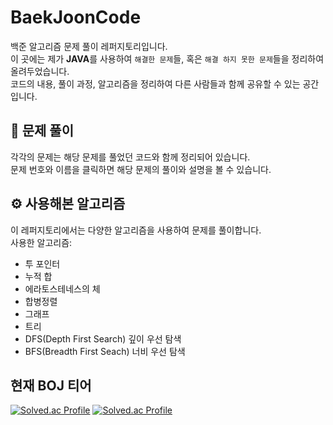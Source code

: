 # BaekJoonCode
백준 알고리즘 문제 풀이 레퍼지토리입니다.  
이 곳에는 제가 <strong>JAVA</strong>를 사용하여 ``해결한 문제``들, 혹은 ``해결 하지 못한 문제``들을 정리하여 올려두었습니다.  
코드의 내용, 풀이 과정, 알고리즘을 정리하여 다른 사람들과 함께 공유할 수 있는 공간입니다.  


## 📝 문제 풀이
각각의 문제는 해당 문제를 풀었던 코드와 함께 정리되어 있습니다.  
문제 번호와 이름을 클릭하면 해당 문제의 풀이와 설명을 볼 수 있습니다.  

## ⚙️ 사용해본 알고리즘

이 레퍼지토리에서는 다양한 알고리즘을 사용하여 문제를 풀이합니다.  
사용한 알고리즘:
- 투 포인터
- 누적 합
- 에라토스테네스의 체
- 합병정렬
- 그래프
- 트리
- DFS(Depth First Search) 깊이 우선 탐색
- BFS(Breadth First Seach) 너비 우선 탐색

## 현재 BOJ 티어
[![Solved.ac 
Profile](http://mazassumnida.wtf/api/v2/generate_badge?boj=gcce23)](https://www.acmicpc.net/user/gcce23)
[![Solved.ac 
Profile](http://mazassumnida.wtf/api/v2/generate_badge?boj=gcce23)](https://solved.ac/profile/gcce23)
